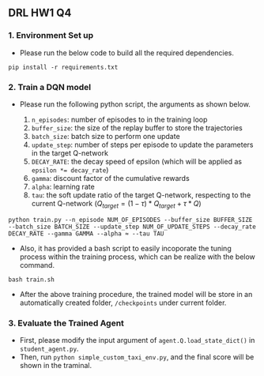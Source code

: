 ## DRL HW1 Q4
### 1. Environment Set up
- Please run the below code to build all the required dependencies.
```
pip install -r requirements.txt
```

### 2. Train a DQN model
- Please run the following python script, the arguments as shown below.

    1. `n_episodes`: number of episodes to in the training loop
    2. `buffer_size`: the size of the replay buffer to store the trajectories 
    3. `batch_size`: batch size to perform one update
    4. `update_step`: number of steps per episode to update the parameters in the target Q-network
    5. `DECAY_RATE`: the decay speed of epsilon (which will be applied as `epsilon *= decay_rate`)
    6. `gamma`: discount factor of the cumulative rewards
    7. `alpha`: learning rate
    8. `tau`: the soft update ratio of the target Q-network, respecting to the current Q-network ($Q_{target} = (1 - \tau) * Q_{target} + \tau * Q$)
```
python train.py --n_episode NUM_OF_EPISODES --buffer_size BUFFER_SIZE --batch_size BATCH_SIZE --update_step NUM_OF_UPDATE_STEPS --decay_rate DECAY_RATE --gamma GAMMA --alpha ≈ --tau TAU
```
- Also, it has provided a bash script to easily incoporate the tuning process within the training process, which can be realize with the below command.
```
bash train.sh
```
- After the above training procedure, the trained model will be store in an automatically created folder, `/checkpoints` under current folder.

### 3. Evaluate the Trained Agent
- First, please modify the input argument of `agent.Q.load_state_dict()` in `student_agent.py`.
- Then, run `python simple_custom_taxi_env.py`, and the final score will be shown in the traminal.